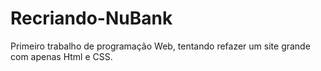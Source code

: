 # Recriando-NuBank
Primeiro trabalho de programação Web, tentando refazer um site grande com apenas Html e CSS.
